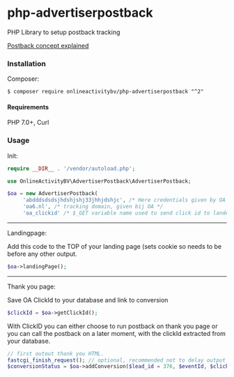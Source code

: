 # php-advertiserpostback
PHP Library to setup postback tracking

[Postback concept explained](doc/postbackconcept.md)

### Installation

Composer: 

    $ composer require onlineactivitybv/php-advertiserpostback "^2"
    
#### Requirements

PHP 7.0+, Curl
### Usage

Init:

```php
require __DIR__ . '/vendor/autoload.php';

use OnlineActivityBV\AdvertiserPostback\AdvertiserPostback; 

$oa = new AdvertiserPostback(
	 'abdddsdsdsjhdshjshj33jhhjdshjc', /* Here credentials given by OA **/ 
     'oa6.nl', /* tracking domain, given bij OA */
     'oa_clickid' /* $_GET variable name used to send click id to lander **/); 
```

----------
Landingpage: 

Add this code to the TOP of your landing page (sets cookie so needs to be before any other output.
```php
$oa->landingPage(); 
```

----------
Thank you page:

Save OA ClickId to your database and link to conversion
```php
$clickId = $oa->getClickId(); 
```

With ClickID you can either choose to run postback on thank you page or you can call the postback on a later moment, with the clickId extracted from your database.

```php
// first outout thank you HTML.
fastcgi_finish_request(); // optional, recommended not to delay output of thank you HTML.
$conversionStatus = $oa->addConversion($lead_id = 376, $eventId, $clickId);
```

